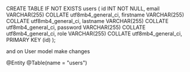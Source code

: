 CREATE TABLE IF NOT EXISTS users
(
    id INT NOT NULL,
    email VARCHAR(255) COLLATE utf8mb4_general_ci,
    firstname VARCHAR(255) COLLATE utf8mb4_general_ci,
    lastname VARCHAR(255) COLLATE utf8mb4_general_ci,
    password VARCHAR(255) COLLATE utf8mb4_general_ci,
    role VARCHAR(255) COLLATE utf8mb4_general_ci,
    PRIMARY KEY (id)
);


and on User model make changes 

@Entity
@Table(name = "users")
